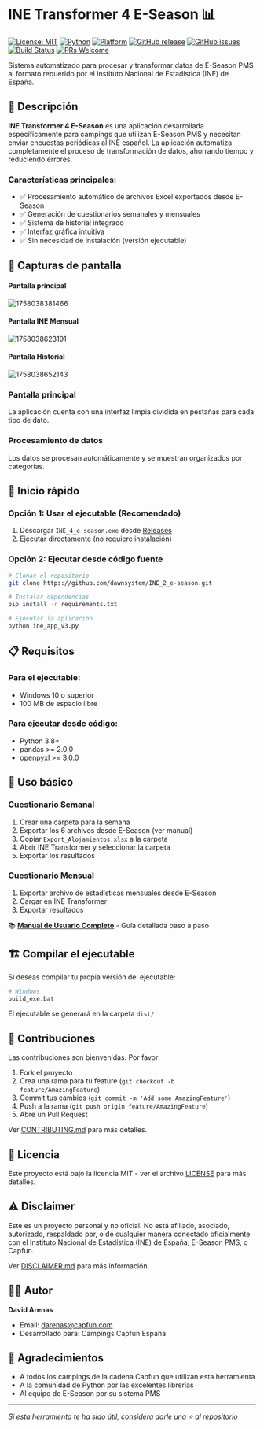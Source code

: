 # INE Transformer 4 E-Season 📊

[![License: MIT](https://img.shields.io/badge/License-MIT-yellow.svg)](https://opensource.org/licenses/MIT)
[![Python](https://img.shields.io/badge/python-3.8%2B-blue)](https://www.python.org/)
[![Platform](https://img.shields.io/badge/platform-Windows-lightgrey)](https://www.microsoft.com/windows)
[![GitHub release](https://img.shields.io/github/release/dawnsystem/INE_2_e-season.svg)](https://GitHub.com/dawnsystem/INE_2_e-season/releases/)
[![GitHub issues](https://img.shields.io/github/issues/dawnsystem/INE_2_e-season.svg)](https://GitHub.com/dawnsystem/INE_2_e-season/issues/)
[![Build Status](https://github.com/dawnsystem/INE_2_e-season/workflows/Build%20and%20Release/badge.svg)](https://github.com/dawnsystem/INE_2_e-season/actions)
[![PRs Welcome](https://img.shields.io/badge/PRs-welcome-brightgreen.svg)](http://makeapullrequest.com)

Sistema automatizado para procesar y transformar datos de E-Season PMS al formato requerido por el Instituto Nacional de Estadística (INE) de España.

## 🎯 Descripción

**INE Transformer 4 E-Season** es una aplicación desarrollada específicamente para campings que utilizan E-Season PMS y necesitan enviar encuestas periódicas al INE español. La aplicación automatiza completamente el proceso de transformación de datos, ahorrando tiempo y reduciendo errores.

### Características principales:

- ✅ Procesamiento automático de archivos Excel exportados desde E-Season
- ✅ Generación de cuestionarios semanales y mensuales
- ✅ Sistema de historial integrado
- ✅ Interfaz gráfica intuitiva
- ✅ Sin necesidad de instalación (versión ejecutable)

## 📸 Capturas de pantalla

#### Pantalla principal

![1758038381466](image/README/1758038381466.png)

#### Pantalla INE Mensual

![1758038623191](image/README/1758038623191.png)

#### Pantalla Historial

![1758038652143](image/README/1758038652143.png)

### Pantalla principal

La aplicación cuenta con una interfaz limpia dividida en pestañas para cada tipo de dato.

### Procesamiento de datos

Los datos se procesan automáticamente y se muestran organizados por categorías.


## 🚀 Inicio rápido

### Opción 1: Usar el ejecutable (Recomendado)

1. Descargar `INE_4_e-season.exe` desde [Releases](https://github.com/dawnsystem/INE_2_e-season/releases)
2. Ejecutar directamente (no requiere instalación)

### Opción 2: Ejecutar desde código fuente

```bash
# Clonar el repositorio
git clone https://github.com/dawnsystem/INE_2_e-season.git

# Instalar dependencias
pip install -r requirements.txt

# Ejecutar la aplicación
python ine_app_v3.py
```

## 📋 Requisitos

### Para el ejecutable:

- Windows 10 o superior
- 100 MB de espacio libre

### Para ejecutar desde código:

- Python 3.8+
- pandas >= 2.0.0
- openpyxl >= 3.0.0

## 📖 Uso básico

### Cuestionario Semanal

1. Crear una carpeta para la semana
2. Exportar los 6 archivos desde E-Season (ver manual)
3. Copiar `Export_Alojamientos.xlsx` a la carpeta
4. Abrir INE Transformer y seleccionar la carpeta
5. Exportar los resultados

### Cuestionario Mensual

1. Exportar archivo de estadísticas mensuales desde E-Season
2. Cargar en INE Transformer
3. Exportar resultados

📚 **[Manual de Usuario Completo](docs/MANUAL_USUARIO_COMPLETO.md)** - Guía detallada paso a paso

## 🏗️ Compilar el ejecutable

Si deseas compilar tu propia versión del ejecutable:

```bash
# Windows
build_exe.bat
```

El ejecutable se generará en la carpeta `dist/`

## 🤝 Contribuciones

Las contribuciones son bienvenidas. Por favor:

1. Fork el proyecto
2. Crea una rama para tu feature (`git checkout -b feature/AmazingFeature`)
3. Commit tus cambios (`git commit -m 'Add some AmazingFeature'`)
4. Push a la rama (`git push origin feature/AmazingFeature`)
5. Abre un Pull Request

Ver [CONTRIBUTING.md](CONTRIBUTING.md) para más detalles.

## 📄 Licencia

Este proyecto está bajo la licencia MIT - ver el archivo [LICENSE](LICENSE) para más detalles.

## ⚠️ Disclaimer

Este es un proyecto personal y no oficial. No está afiliado, asociado, autorizado, respaldado por, o de cualquier manera conectado oficialmente con el Instituto Nacional de Estadística (INE) de España, E-Season PMS, o Capfun.

Ver [DISCLAIMER.md](DISCLAIMER.md) para más información.

## 👨‍💻 Autor

**David Arenas**

- Email: darenas@capfun.com
- Desarrollado para: Campings Capfun España

## 🙏 Agradecimientos

- A todos los campings de la cadena Capfun que utilizan esta herramienta
- A la comunidad de Python por las excelentes librerías
- Al equipo de E-Season por su sistema PMS

---

*Si esta herramienta te ha sido útil, considera darle una ⭐ al repositorio*
